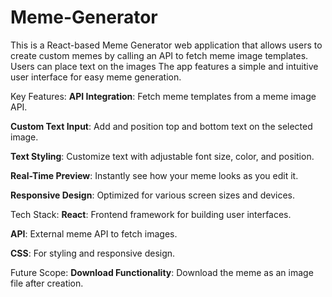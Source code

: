 # Meme-Generator
This is a React-based Meme Generator web application that allows users to create custom memes by calling an API to fetch meme image templates. Users can place text on the images The app features a simple and intuitive user interface for easy meme generation.

Key Features:
**API Integration**: Fetch meme templates from a meme image API.

**Custom Text Input**: Add and position top and bottom text on the selected image.

**Text Styling**: Customize text with adjustable font size, color, and position.

**Real-Time Preview**: Instantly see how your meme looks as you edit it.

**Responsive Design**: Optimized for various screen sizes and devices.

Tech Stack:
**React**: Frontend framework for building user interfaces.

**API**: External meme API to fetch images.

**CSS**: For styling and responsive design.

Future Scope:
**Download Functionality**: Download the meme as an image file after creation.
